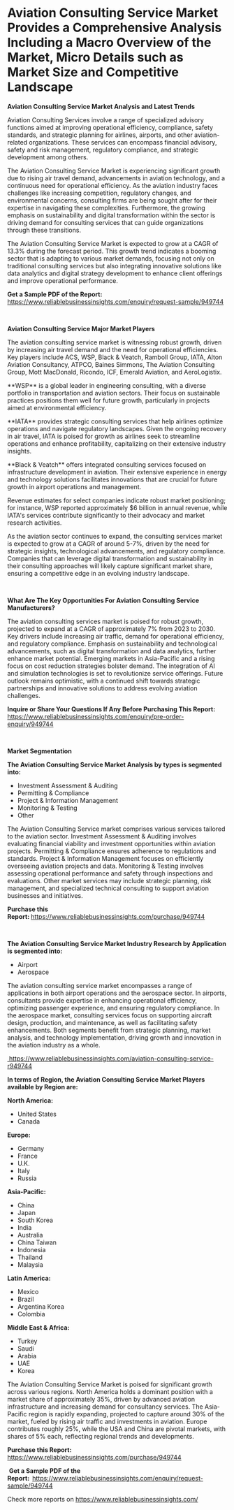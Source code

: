 <p><h1>Aviation Consulting Service Market Provides a Comprehensive Analysis Including a Macro Overview of the Market, Micro Details such as Market Size and Competitive Landscape</h1></p><p><strong>Aviation Consulting Service Market Analysis and Latest Trends</strong></p>
<p><p>Aviation Consulting Services involve a range of specialized advisory functions aimed at improving operational efficiency, compliance, safety standards, and strategic planning for airlines, airports, and other aviation-related organizations. These services can encompass financial advisory, safety and risk management, regulatory compliance, and strategic development among others. </p><p>The Aviation Consulting Service Market is experiencing significant growth due to rising air travel demand, advancements in aviation technology, and a continuous need for operational efficiency. As the aviation industry faces challenges like increasing competition, regulatory changes, and environmental concerns, consulting firms are being sought after for their expertise in navigating these complexities. Furthermore, the growing emphasis on sustainability and digital transformation within the sector is driving demand for consulting services that can guide organizations through these transitions.</p><p>The Aviation Consulting Service Market is expected to grow at a CAGR of 13.3% during the forecast period. This growth trend indicates a booming sector that is adapting to various market demands, focusing not only on traditional consulting services but also integrating innovative solutions like data analytics and digital strategy development to enhance client offerings and improve operational performance.</p></p>
<p><strong>Get a Sample PDF of the Report:&nbsp;</strong> <a href="https://www.reliablebusinessinsights.com/enquiry/request-sample/949744?utm_campaign=2789&utm_medium=2&utm_source=Github&utm_content=ia&utm_term=07032025&utm_id=aviation-consulting-service">https://www.reliablebusinessinsights.com/enquiry/request-sample/949744</a></p>
<p>&nbsp;</p>
<p><strong>Aviation Consulting Service Major Market Players</strong></p>
<p><p>The aviation consulting service market is witnessing robust growth, driven by increasing air travel demand and the need for operational efficiencies. Key players include ACS, WSP, Black & Veatch, Ramboll Group, IATA, Alton Aviation Consultancy, ATPCO, Baines Simmons, The Aviation Consulting Group, Mott MacDonald, Ricondo, ICF, Emerald Aviation, and AeroLogistix.</p><p>**WSP** is a global leader in engineering consulting, with a diverse portfolio in transportation and aviation sectors. Their focus on sustainable practices positions them well for future growth, particularly in projects aimed at environmental efficiency. </p><p>**IATA** provides strategic consulting services that help airlines optimize operations and navigate regulatory landscapes. Given the ongoing recovery in air travel, IATA is poised for growth as airlines seek to streamline operations and enhance profitability, capitalizing on their extensive industry insights.</p><p>**Black & Veatch** offers integrated consulting services focused on infrastructure development in aviation. Their extensive experience in energy and technology solutions facilitates innovations that are crucial for future growth in airport operations and management.</p><p>Revenue estimates for select companies indicate robust market positioning; for instance, WSP reported approximately $6 billion in annual revenue, while IATA's services contribute significantly to their advocacy and market research activities. </p><p>As the aviation sector continues to expand, the consulting services market is expected to grow at a CAGR of around 5-7%, driven by the need for strategic insights, technological advancements, and regulatory compliance. Companies that can leverage digital transformation and sustainability in their consulting approaches will likely capture significant market share, ensuring a competitive edge in an evolving industry landscape.</p></p>
<p>&nbsp;</p>
<p><strong>What Are The Key Opportunities For Aviation Consulting Service Manufacturers?</strong></p>
<p><p>The aviation consulting services market is poised for robust growth, projected to expand at a CAGR of approximately 7% from 2023 to 2030. Key drivers include increasing air traffic, demand for operational efficiency, and regulatory compliance. Emphasis on sustainability and technological advancements, such as digital transformation and data analytics, further enhance market potential. Emerging markets in Asia-Pacific and a rising focus on cost reduction strategies bolster demand. The integration of AI and simulation technologies is set to revolutionize service offerings. Future outlook remains optimistic, with a continued shift towards strategic partnerships and innovative solutions to address evolving aviation challenges.</p></p>
<p><strong>Inquire or Share Your Questions If Any Before Purchasing This Report:</strong> <a href="https://www.reliablebusinessinsights.com/enquiry/pre-order-enquiry/949744?utm_campaign=2789&utm_medium=2&utm_source=Github&utm_content=ia&utm_term=07032025&utm_id=aviation-consulting-service">https://www.reliablebusinessinsights.com/enquiry/pre-order-enquiry/949744</a></p>
<p>&nbsp;</p>
<p><strong>Market Segmentation</strong></p>
<p><strong>The Aviation Consulting Service Market Analysis by types is segmented into:</strong></p>
<p><ul><li>Investment Assessment & Auditing</li><li>Permitting & Compliance</li><li>Project & Information Management</li><li>Monitoring & Testing</li><li>Other</li></ul></p>
<p><p>The Aviation Consulting Service market comprises various services tailored to the aviation sector. Investment Assessment & Auditing involves evaluating financial viability and investment opportunities within aviation projects. Permitting & Compliance ensures adherence to regulations and standards. Project & Information Management focuses on efficiently overseeing aviation projects and data. Monitoring & Testing involves assessing operational performance and safety through inspections and evaluations. Other market services may include strategic planning, risk management, and specialized technical consulting to support aviation businesses and initiatives.</p></p>
<p><strong>Purchase this Report:&nbsp;</strong><a href="https://www.reliablebusinessinsights.com/purchase/949744?utm_campaign=2789&utm_medium=2&utm_source=Github&utm_content=ia&utm_term=07032025&utm_id=aviation-consulting-service">https://www.reliablebusinessinsights.com/purchase/949744</a></p>
<p>&nbsp;</p>
<p><strong>The Aviation Consulting Service Market Industry Research by Application is segmented into:</strong></p>
<p><ul><li>Airport</li><li>Aerospace</li></ul></p>
<p><p>The aviation consulting service market encompasses a range of applications in both airport operations and the aerospace sector. In airports, consultants provide expertise in enhancing operational efficiency, optimizing passenger experience, and ensuring regulatory compliance. In the aerospace market, consulting services focus on supporting aircraft design, production, and maintenance, as well as facilitating safety enhancements. Both segments benefit from strategic planning, market analysis, and technology implementation, driving growth and innovation in the aviation industry as a whole.</p></p>
<p><a href="https://www.reliablebusinessinsights.com/aviation-consulting-service-r949744?utm_campaign=2789&utm_medium=2&utm_source=Github&utm_content=ia&utm_term=07032025&utm_id=aviation-consulting-service">&nbsp;https://www.reliablebusinessinsights.com/aviation-consulting-service-r949744</a></p>
<p><strong>In terms of Region, the Aviation Consulting Service Market Players available by Region are:</strong></p>
<p>
    <p> <strong> North America: </strong>
        <ul>
            <li>United States</li>
            <li>Canada</li>
        </ul>
        </p> 
    <p> <strong> Europe: </strong>
        <ul>
            <li>Germany</li>
            <li>France</li>
            <li>U.K.</li>
            <li>Italy</li>
            <li>Russia</li>
        </ul>
        </p> 
    <p> <strong> Asia-Pacific: </strong>
        <ul>
            <li>China</li>
            <li>Japan</li>
            <li>South Korea</li>
            <li>India</li>
            <li>Australia</li>
            <li>China Taiwan</li>
            <li>Indonesia</li>
            <li>Thailand</li>
            <li>Malaysia</li>
        </ul>
        </p> 
    <p> <strong> Latin America: </strong>
        <ul>
            <li>Mexico</li>
            <li>Brazil</li>
            <li>Argentina Korea</li>
            <li>Colombia</li>
        </ul>
        </p> 
    <p> <strong> Middle East & Africa: </strong>
        <ul>
            <li>Turkey</li>
            <li>Saudi</li>
            <li>Arabia</li>
            <li>UAE</li>
            <li>Korea</li>
        </ul>
    </p>
    </p>
<p><p>The Aviation Consulting Service Market is poised for significant growth across various regions. North America holds a dominant position with a market share of approximately 35%, driven by advanced aviation infrastructure and increasing demand for consultancy services. The Asia-Pacific region is rapidly expanding, projected to capture around 30% of the market, fueled by rising air traffic and investments in aviation. Europe contributes roughly 25%, while the USA and China are pivotal markets, with shares of 5% each, reflecting regional trends and developments.</p></p>
<p><strong>Purchase this Report: </strong><a href="https://www.reliablebusinessinsights.com/purchase/949744?utm_campaign=2789&utm_medium=2&utm_source=Github&utm_content=ia&utm_term=07032025&utm_id=aviation-consulting-service">https://www.reliablebusinessinsights.com/purchase/949744</a></p>
<p>&nbsp;<strong>Get a Sample PDF of the Report:&nbsp;&nbsp;</strong><a href="https://www.reliablebusinessinsights.com/enquiry/request-sample/949744?utm_campaign=2789&utm_medium=2&utm_source=Github&utm_content=ia&utm_term=07032025&utm_id=aviation-consulting-service">https://www.reliablebusinessinsights.com/enquiry/request-sample/949744</a></p>
<p><strong></strong></p>
<p>Check more reports on <a href="https://www.reliablebusinessinsights.com/?utm_campaign=2789&utm_medium=2&utm_source=Github&utm_content=ia&utm_term=07032025&utm_id=aviation-consulting-service">https://www.reliablebusinessinsights.com/</a></p>